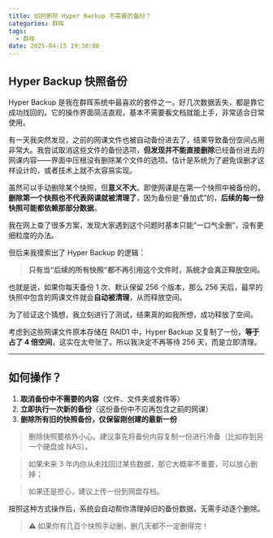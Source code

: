 ```yaml
---
title: 如何删除 Hyper Backup 不需要的备份？
categories: 群晖
tags:
  - 群晖
date: 2025-04-15 19:30:00
---
```


## **Hyper Backup 快照备份**

Hyper Backup 是我在群晖系统中最喜欢的套件之一。好几次数据丢失，都是靠它成功找回的。它的操作界面简洁直观，基本不需要看文档就能上手，非常适合日常使用。

有一天我突然发现，之前的网课文件也被自动备份进去了，结果导致备份空间占用非常大。我尝试取消这些文件的备份选项，**但发现并不能直接删除**已经备份进去的网课内容——界面中压根没有删除某个文件的选项。估计是系统为了避免误删才这样设计的，或者技术上就不太容易实现。

虽然可以手动删除某个快照，但**意义不大**。即使网课是在第一个快照中被备份的，**删除第一个快照也不代表网课就被清理了**，因为备份是“叠加式”的，**后续的每一份快照可能都依赖那部分数据**。

我在网上查了很多方案，发现大家遇到这个问题时基本只能“一口气全删”，没有更细粒度的办法。

但后来我摸索出了 Hyper Backup 的逻辑：

> **只有当“后续的所有快照”都不再引用这个文件时，系统才会真正释放空间。**

也就是说，如果你每天备份 1 次、默认保留 256 个版本，那么 256 天后，最早的快照中包含的网课文件就会**自动被清理**，从而释放空间。

为了验证这个猜想，我立刻进行了测试，结果真的如我所想，成功释放了空间。

考虑到这些网课文件原本存储在 RAID1 中，Hyper Backup 又复制了一份，**等于占了 4 倍空间**，这实在太夸张了。所以我决定不再等待 256 天，而是立即清理。

---

## **如何操作？**

1. **取消备份中不需要的内容**（文件、文件夹或套件等）
2. **立即执行一次新的备份**（这份备份中不应再包含之前的网课）
3. **删除所有旧的快照备份，仅保留刚创建的最新一份**

> 删除快照要格外小心。建议事先将备份内容复制一份进行冷备（比如存到另一个硬盘或 NAS）。

> 如果未来 3 年内你从未找回过某些数据，那它大概率不重要，可以放心删掉；

> 如果还是担心，建议上传一份到网盘存档。

按照这种方式操作后，系统会自动帮你清理掉旧的备份数据，无需手动逐个删除。

> ⚠️ 如果你有几百个快照手动删，删几天都不一定删得完！
